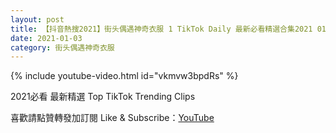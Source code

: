 ```yaml
---
layout: post
title: 【抖音熱搜2021】街头偶遇神奇衣服 1 TikTok Daily 最新必看精選合集2021 01 03
date: 2021-01-03
category: 街头偶遇神奇衣服
---
```


{% include youtube-video.html id="vkmvw3bpdRs" %}

2021必看 最新精選 Top TikTok Trending Clips

喜歡請點贊轉發加訂閱 Like & Subscribe：[YouTube](https://www.youtube.com/channel/UCAoR7VcanIPd04uEq_GIylA/videos)

